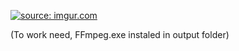 <a href="https://imgur.com/beVGJe1"><img src="https://i.imgur.com/beVGJe1.jpg" title="source: imgur.com" /></a>

(To work need, FFmpeg.exe instaled in output folder)
